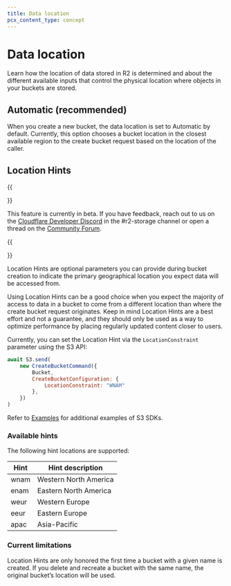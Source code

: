 ```yaml
---
title: Data location
pcx_content_type: concept
---
```


# Data location 

Learn how the location of data stored in R2 is determined and about the different available inputs that control the physical location where objects in your buckets are stored.

## Automatic (recommended)

When you create a new bucket, the data location is set to Automatic by default. Currently, this option chooses a bucket location in the closest available region to the create bucket request based on the location of the caller.

## Location Hints

{{<Aside type="note">}}

This feature is currently in beta. If you have feedback, reach out to us on the [Cloudflare Developer Discord](https://discord.gg/rrZXVVcKQF) in the #r2-storage channel or open a thread on the [Community Forum](https://community.cloudflare.com/c/developers/storage/81).

{{</Aside>}}

Location Hints are optional parameters you can provide during bucket creation to indicate the primary geographical location you expect data will be accessed from.

Using Location Hints can be a good choice when you expect the majority of access to data in a bucket to come from a different location than where the create bucket request originates. Keep in mind Location Hints are a best effort and not a guarantee, and they should only be used as a way to optimize performance by placing regularly updated content closer to users.

Currently, you can set the Location Hint via the `LocationConstraint` parameter using the S3 API:

```js
await S3.send(
    new CreateBucketCommand({
        Bucket,
        CreateBucketConfiguration: {
            LocationConstraint: "WNAM"
        },
    })
)
```

Refer to [Examples](/r2/examples/) for additional examples of S3 SDKs.

### Available hints

The following hint locations are supported:

| Hint | Hint description      |
|------|-----------------------|
| wnam | Western North America |
| enam | Eastern North America |
| weur | Western Europe        |
| eeur | Eastern Europe        |
| apac | Asia-Pacific          |

### Current limitations

Location Hints are only honored the first time a bucket with a given name is created. If you delete and recreate a bucket with the same name, the original bucket’s location will be used.
